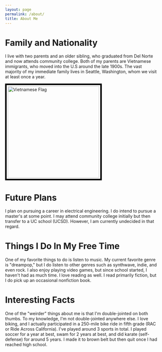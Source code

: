 ```yaml
---
layout: page
permalink: /about/
title: About Me
---
```


<html lang="en">
<head>
    <meta charset="UTF-8">
    <meta name="viewport" content="width=device-width, initial-scale=1.0">
    <style>
        .flag {
            width: 300px; 
            height: auto; 
            display: block; 
            margin: 10px left; 
            border: 5px solid #000; 
            padding: 4px; 
        }
        div {
            margin-bottom: 20px;
        }
    </style>
</head>
<body>
    <div class="container">
        <h1>Family and Nationality</h1>
        <div id="family">
            <p>I live with two parents and an older sibling, who graduated from Del Norte and now attends community college. Both of my parents are Vietnamese immigrants, who moved into the U.S around the late 1900s. The vast majority of my immediate family lives in Seattle, Washington, whom we visit at least once a year.</p>
            <img src="https://upload.wikimedia.org/wikipedia/commons/2/21/Flag_of_Vietnam.svg" alt="Vietnamese Flag" class="flag">
        </div>
        <h1>Future Plans</h1>
        <div id="passions">
            <p>I plan on pursuing a career in electrical engineering. I do intend to pursue a master's at some point. I may attend community college initially but then transfer to a UC school (UCSD). However, I am currently undecided in that regard.</p>
        </div>
        <h1>Things I Do In My Free Time</h1>
        <div id="things">
            <p>One of my favorite things to do is listen to music. My current favorite genre is "dreampop," but I do listen to other genres such as synthwave, indie, and even rock. I also enjoy playing video games, but since school started, I haven't had as much time. I love reading as well. I read primarily fiction, but I do pick up an occasional nonfiction book.</p>
        </div>
        <h1>Interesting Facts</h1>
        <div id="interesting">
            <p>One of the "weirder" things about me is that I'm double-jointed on both thumbs. To my knowledge, I'm not double-jointed anywhere else. I love biking, and I actually participated in a 250-mile bike ride in fifth grade (RAC or Ride Across California). I've played around 3 sports in total. I played soccer for a year at best, swam for 2 years at best, and did karate (self-defense) for around 5 years. I made it to brown belt but then quit once I had reached high school.</p>
        </div>
    </div>
</body>
</html>
